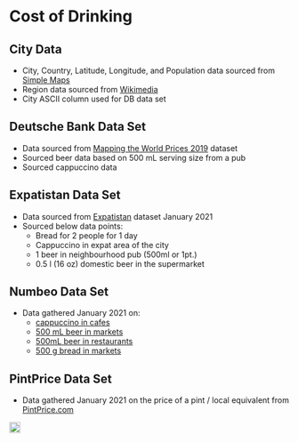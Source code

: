 # Cost of Drinking

## City Data
- City, Country, Latitude, Longitude, and Population data sourced from [Simple Maps](https://simplemaps.com/data/world-cities)
- Region data sourced from [Wikimedia](https://meta.wikimedia.org/wiki/List_of_countries_by_regional_classification)
- City ASCII column used for DB data set

## Deutsche Bank Data Set
- Data sourced from [Mapping the World Prices 2019](https://www.dbresearch.com/PROD/RPS_EN-PROD/Mapping_the_world_prices_2019/RPS_EN_DOC_VIEW.calias?rwnode=PROD0000000000436748&ProdCollection=PROD0000000000505140) dataset
- Sourced beer data based on 500 mL serving size from a pub
- Sourced cappuccino data

## Expatistan Data Set
- Data sourced from [Expatistan](https://www.expatistan.com/) dataset January 2021
- Sourced below data points:
  - Bread for 2 people for 1 day
  - Cappuccino in expat area of the city
  -	1 beer in neighbourhood pub (500ml or 1pt.)
  - 0.5 l (16 oz) domestic beer in the supermarket

## Numbeo Data Set
- Data gathered January 2021 on:
  - [cappuccino in cafes](https://www.numbeo.com/cost-of-living/prices_by_city.jsp?displayCurrency=USD&itemId=114)
  - [500 mL beer in markets](https://www.numbeo.com/cost-of-living/prices_by_city.jsp?displayCurrency=USD&itemId=15)
  - [500mL beer in restaurants](https://www.numbeo.com/cost-of-living/prices_by_city.jsp?displayCurrency=USD&itemId=4)
  - [500 g bread in markets](https://www.numbeo.com/cost-of-living/prices_by_city.jsp?displayCurrency=USD&itemId=9)

## PintPrice Data Set
- Data gathered January 2021 on the price of a pint / local equivalent from [PintPrice.com](http://www.pintprice.com/index.php)

<a href='http://www.recurse.com' title='Made with love at the Recurse Center'><img src='https://cloud.githubusercontent.com/assets/2883345/11325206/336ea5f4-9150-11e5-9e90-d86ad31993d8.png' height='20px'/></a>
